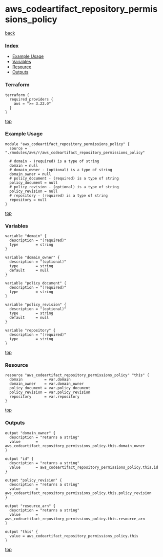 # aws_codeartifact_repository_permissions_policy
[back](../aws.md)
### Index
- [Example Usage](#example-usage)
- [Variables](#variables)
- [Resource](#resource)
- [Outputs](#outputs)
### Terraform
```hcl
terraform {
  required_providers {
    aws = ">= 3.22.0"
  }
}
```
[top](#index)
### Example Usage
```hcl
module "aws_codeartifact_repository_permissions_policy" {
  source = "./modules/aws/r/aws_codeartifact_repository_permissions_policy"

  # domain - (required) is a type of string
  domain = null
  # domain_owner - (optional) is a type of string
  domain_owner = null
  # policy_document - (required) is a type of string
  policy_document = null
  # policy_revision - (optional) is a type of string
  policy_revision = null
  # repository - (required) is a type of string
  repository = null
}
```
[top](#index)
### Variables
```hcl
variable "domain" {
  description = "(required)"
  type        = string
}

variable "domain_owner" {
  description = "(optional)"
  type        = string
  default     = null
}

variable "policy_document" {
  description = "(required)"
  type        = string
}

variable "policy_revision" {
  description = "(optional)"
  type        = string
  default     = null
}

variable "repository" {
  description = "(required)"
  type        = string
}
```
[top](#index)

### Resource
```hcl
resource "aws_codeartifact_repository_permissions_policy" "this" {
  domain          = var.domain
  domain_owner    = var.domain_owner
  policy_document = var.policy_document
  policy_revision = var.policy_revision
  repository      = var.repository
}
```
[top](#index)
### Outputs
```hcl
output "domain_owner" {
  description = "returns a string"
  value       = aws_codeartifact_repository_permissions_policy.this.domain_owner
}

output "id" {
  description = "returns a string"
  value       = aws_codeartifact_repository_permissions_policy.this.id
}

output "policy_revision" {
  description = "returns a string"
  value       = aws_codeartifact_repository_permissions_policy.this.policy_revision
}

output "resource_arn" {
  description = "returns a string"
  value       = aws_codeartifact_repository_permissions_policy.this.resource_arn
}

output "this" {
  value = aws_codeartifact_repository_permissions_policy.this
}
```
[top](#index)

